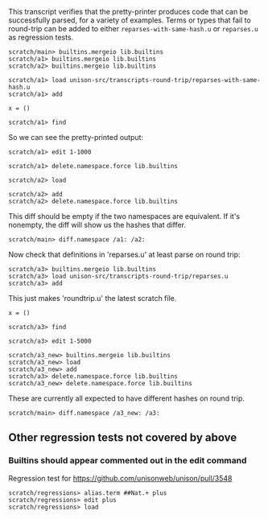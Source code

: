 This transcript verifies that the pretty-printer produces code that can be successfully parsed, for a variety of examples. Terms or types that fail to round-trip can be added  to either `reparses-with-same-hash.u` or `reparses.u` as regression tests.

``` ucm :hide
scratch/main> builtins.mergeio lib.builtins
scratch/a1> builtins.mergeio lib.builtins
scratch/a2> builtins.mergeio lib.builtins
```

``` ucm :hide
scratch/a1> load unison-src/transcripts-round-trip/reparses-with-same-hash.u
scratch/a1> add
```

``` unison
x = ()
```

``` ucm :hide
scratch/a1> find
```

So we can see the pretty-printed output:

``` ucm
scratch/a1> edit 1-1000
```

``` ucm :hide
scratch/a1> delete.namespace.force lib.builtins
```

``` ucm :hide
scratch/a2> load
```

``` ucm :hide
scratch/a2> add
scratch/a2> delete.namespace.force lib.builtins
```

This diff should be empty if the two namespaces are equivalent. If it's nonempty, the diff will show us the hashes that differ.

``` ucm :error
scratch/main> diff.namespace /a1: /a2:
```

Now check that definitions in 'reparses.u' at least parse on round trip:

``` ucm :hide
scratch/a3> builtins.mergeio lib.builtins
scratch/a3> load unison-src/transcripts-round-trip/reparses.u
scratch/a3> add
```

This just makes 'roundtrip.u' the latest scratch file.

``` unison :hide
x = ()
```

``` ucm :hide
scratch/a3> find
```

``` ucm
scratch/a3> edit 1-5000
```

``` ucm :hide
scratch/a3_new> builtins.mergeio lib.builtins
scratch/a3_new> load
scratch/a3_new> add
scratch/a3> delete.namespace.force lib.builtins
scratch/a3_new> delete.namespace.force lib.builtins
```

These are currently all expected to have different hashes on round trip.

``` ucm
scratch/main> diff.namespace /a3_new: /a3:
```

## Other regression tests not covered by above

### Builtins should appear commented out in the edit command

Regression test for https://github.com/unisonweb/unison/pull/3548

``` ucm
scratch/regressions> alias.term ##Nat.+ plus
scratch/regressions> edit plus
scratch/regressions> load
```
